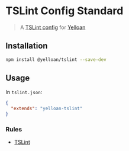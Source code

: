 # TSLint Config Standard


> A [TSLint config](https://palantir.github.io/tslint/usage/tslint-json/) for [Yelloan](http://www.yelloan.com/)

## Installation

```sh
npm install @yelloan/tslint --save-dev
```

## Usage

In `tslint.json`:

```json
{
  "extends": "yelloan-tslint"
}
```

### Rules

* [TSLint](https://www.npmjs.com/package/tslint)
